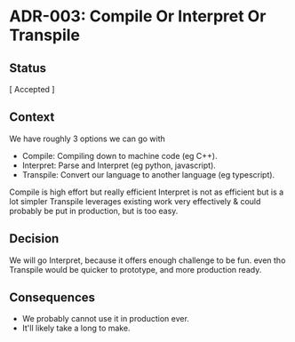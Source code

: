 # ADR-003: Compile Or Interpret Or Transpile

## Status
[ Accepted ]

## Context
We have roughly 3 options we can go with
* Compile: Compiling down to machine code (eg C++).
* Interpret: Parse and Interpret (eg python, javascript).
* Transpile: Convert our language to another language (eg typescript).

Compile is high effort but really efficient
Interpret is not as efficient but is a lot simpler
Transpile leverages existing work very effectively & could probably be put in production, but is too easy. 

## Decision
We will go Interpret, because it offers enough challenge to be fun.
even tho Transpile would be quicker to prototype, and more production ready.

## Consequences
* We probably cannot use it in production ever.
* It'll likely take a long to make.